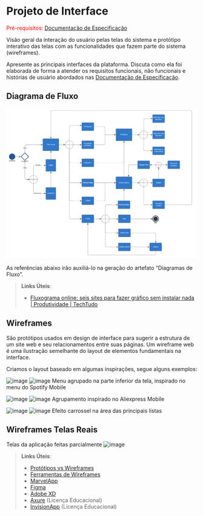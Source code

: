 
# Projeto de Interface

<span style="color:red">Pré-requisitos: <a href="2-Especificação do Projeto.md"> Documentação de Especificação</a></span>

Visão geral da interação do usuário pelas telas do sistema e protótipo interativo das telas com as funcionalidades que fazem parte do sistema (wireframes).

 Apresente as principais interfaces da plataforma. Discuta como ela foi elaborada de forma a atender os requisitos funcionais, não funcionais e histórias de usuário abordados nas <a href="2-Especificação do Projeto.md"> Documentação de Especificação</a>.

## Diagrama de Fluxo

![Fluxograma](img/Fluxograma.png)

As referências abaixo irão auxiliá-lo na geração do artefato “Diagramas de Fluxo”.

> **Links Úteis**:
> - [Fluxograma online: seis sites para fazer gráfico sem instalar nada | Produtividade | TechTudo](https://www.techtudo.com.br/listas/2019/03/fluxograma-online-seis-sites-para-fazer-grafico-sem-instalar-nada.ghtml)

## Wireframes
São protótipos usados em design de interface para sugerir a estrutura de um site web e seu relacionamentos entre suas páginas. Um wireframe web é uma ilustração semelhante do layout de elementos fundamentais na interface.

Criamos o layout baseado em algumas inspirações, segue alguns exemplos: 

![image](https://user-images.githubusercontent.com/32153247/194788956-977ceec1-253d-40d1-8f48-004e07d0c579.png)
![image](https://user-images.githubusercontent.com/32153247/194788984-0ea5e0e1-f6e4-4789-b613-0c78f850b387.png)
Menu agrupado na parte inferior da tela, inspirado no menu do Spotify Mobile

![image](https://user-images.githubusercontent.com/32153247/194789019-36d7c961-9be4-43db-b16c-ef443781ab49.png)
![image](https://user-images.githubusercontent.com/32153247/194789047-e1914e42-eb45-4086-b4cd-8e8be5376451.png)
Agrupamento inspirado no Aliexpress Mobile

![image](https://user-images.githubusercontent.com/32153247/194789069-f7e807d7-e826-4d88-a138-2c689cbaf8b2.png)
![image](https://user-images.githubusercontent.com/32153247/194789105-6dc1f43c-1529-4878-87bd-4064d2e6ea6c.png)
Efeito carrossel na área das principais listas


## Wireframes Telas Reais

Telas da aplicação feitas parcialmente
![image](https://user-images.githubusercontent.com/32153247/194789427-233154d5-673f-44f5-a5f4-75fc76a1287b.png)


> **Links Úteis**:
> - [Protótipos vs Wireframes](https://www.nngroup.com/videos/prototypes-vs-wireframes-ux-projects/)
> - [Ferramentas de Wireframes](https://rockcontent.com/blog/wireframes/)
> - [MarvelApp](https://marvelapp.com/developers/documentation/tutorials/)
> - [Figma](https://www.figma.com/)
> - [Adobe XD](https://www.adobe.com/br/products/xd.html#scroll)
> - [Axure](https://www.axure.com/edu) (Licença Educacional)
> - [InvisionApp](https://www.invisionapp.com/) (Licença Educacional)
